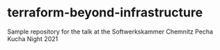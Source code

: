 # terraform-beyond-infrastructure
Sample repository for the talk at the Softwerkskammer Chemnitz Pecha Kucha Night 2021
